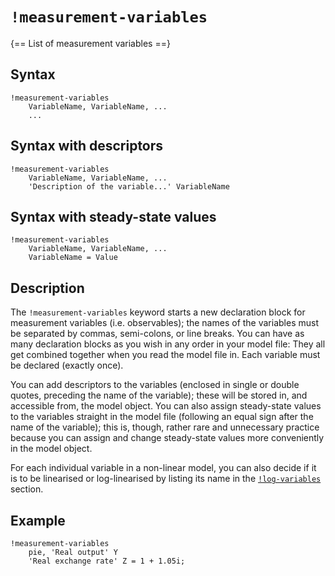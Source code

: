 # `!measurement-variables`

{== List of measurement variables ==}

## Syntax

    !measurement-variables
        VariableName, VariableName, ...
        ...

## Syntax with descriptors

    !measurement-variables
        VariableName, VariableName, ...
        'Description of the variable...' VariableName

## Syntax with steady-state values

    !measurement-variables
        VariableName, VariableName, ...
        VariableName = Value

## Description

The `!measurement-variables` keyword starts a new declaration block for
measurement variables (i.e. observables); the names of the variables must
be separated by commas, semi-colons, or line breaks. You can have as many
declaration blocks as you wish in any order in your model file: They all
get combined together when you read the model file in. Each variable must
be declared (exactly once).

You can add descriptors to the variables (enclosed in single or double
quotes, preceding the name of the variable); these will be stored in, and
accessible from, the model object. You can also assign steady-state
values to the variables straight in the model file (following an equal
sign after the name of the variable); this is, though, rather rare and
unnecessary practice because you can assign and change steady-state
values more conveniently in the model object.

For each individual variable in a non-linear model, you can also decide
if it is to be linearised or log-linearised by listing its name in the
[`!log-variables`](irislang/logvariables) section.

## Example

    !measurement-variables
        pie, 'Real output' Y
        'Real exchange rate' Z = 1 + 1.05i;





